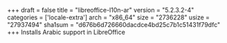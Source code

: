 +++
draft = false
title = "libreoffice-l10n-ar"
version = "5.2.3.2-4"
categories = ['locale-extra']
arch = "x86_64"
size = "2736228"
usize = "27937494"
sha1sum = "d676b6d726660dacdce4bd25c7b1c51431f79dfc"
+++
Installs Arabic support in LibreOffice